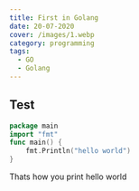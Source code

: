 ```yaml
---
title: First in Golang
date: 20-07-2020
cover: /images/1.webp
category: programming
tags:
  - GO
  - Golang
---
```


## Test

```go
package main
import "fmt"
func main() {
    fmt.Println("hello world")
}
```

Thats how you print hello world
